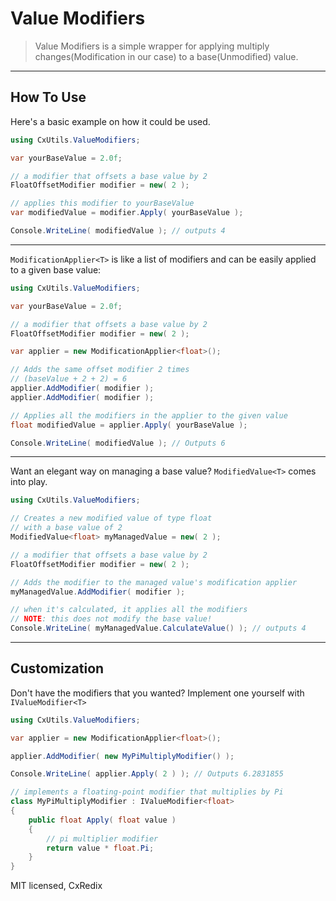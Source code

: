 ﻿# Value Modifiers

> Value Modifiers is a simple wrapper for applying multiply changes(Modification in our case) to a base(Unmodified) value.

---
## How To Use

Here's a basic example on how it could be used.
```csharp
using CxUtils.ValueModifiers;

var yourBaseValue = 2.0f;

// a modifier that offsets a base value by 2
FloatOffsetModifier modifier = new( 2 );

// applies this modifier to yourBaseValue
var modifiedValue = modifier.Apply( yourBaseValue );

Console.WriteLine( modifiedValue ); // outputs 4
```

---

`ModificationApplier<T>` is like a list of modifiers and can be easily applied to a given base value:
```csharp
using CxUtils.ValueModifiers;

var yourBaseValue = 2.0f;

// a modifier that offsets a base value by 2
FloatOffsetModifier modifier = new( 2 );

var applier = new ModificationApplier<float>();

// Adds the same offset modifier 2 times
// (baseValue + 2 + 2) = 6
applier.AddModifier( modifier );
applier.AddModifier( modifier );

// Applies all the modifiers in the applier to the given value
float modifiedValue = applier.Apply( yourBaseValue );

Console.WriteLine( modifiedValue ); // Outputs 6
```

---

Want an elegant way on managing a base value? `ModifiedValue<T>` comes into play.

```csharp
using CxUtils.ValueModifiers;

// Creates a new modified value of type float
// with a base value of 2
ModifiedValue<float> myManagedValue = new( 2 );

// a modifier that offsets a base value by 2
FloatOffsetModifier modifier = new( 2 );

// Adds the modifier to the managed value's modification applier
myManagedValue.AddModifier( modifier );

// when it's calculated, it applies all the modifiers
// NOTE: this does not modify the base value!
Console.WriteLine( myManagedValue.CalculateValue() ); // outputs 4
```

---
## Customization

Don't have the modifiers that you wanted? Implement one yourself with `IValueModifier<T>`

```csharp
using CxUtils.ValueModifiers;

var applier = new ModificationApplier<float>();

applier.AddModifier( new MyPiMultiplyModifier() );

Console.WriteLine( applier.Apply( 2 ) ); // Outputs 6.2831855

// implements a floating-point modifier that multiplies by Pi
class MyPiMultiplyModifier : IValueModifier<float>
{
	public float Apply( float value )
	{
		// pi multiplier modifier
		return value * float.Pi;
	}
}
```

MIT licensed, CxRedix
